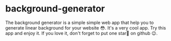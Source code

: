 # background-generator
The background generator is a simple simple web app that help you to generate
linear background for your website 😳. It's a very cool app.
Try this app and enjoy it.
If you love it, don't forget to put one star🌟 on github 😉.
